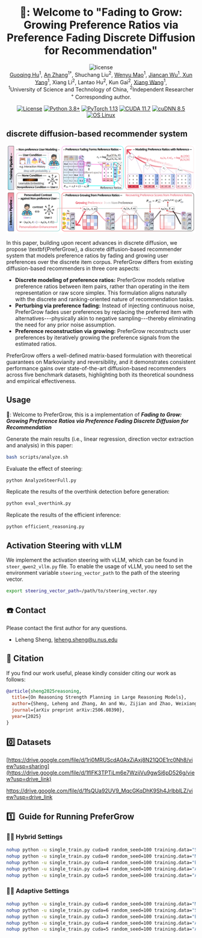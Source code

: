 <div align=center>

<h1>🐰: Welcome to "Fading to Grow: Growing Preference Ratios via Preference Fading Discrete Diffusion for Recommendation"</h1>

<img src="https://img.shields.io/badge/License-MIT-blue" alt="license">

<div>
      <a href="https://Hugo-Chinn.github.io//" target="_blank">Guoqing Hu</a><sup>1</sup>,
      <a href="https://anzhang314.github.io/" target="_blank">An Zhang</a><sup>1&#8224</sup>,
      Shuchang Liu<sup>2</sup>,
      <a href="https://github.com/maowenyu-11" target="_blank">Wenyu Mao</a><sup>1</sup>,
      <a href="https://wujcan.github.io/" target="_blank">Jiancan Wu<sup>1</sup>,
      <a href="https://ftttank.github.io/author/xun-yang/" target="_blank">Xun Yang</a><sup>1</sup>,
      Xiang Li<sup>2</sup>,
      Lantao Hu<sup>2</sup>,
      Kun Gai<sup>2</sup>,
      <a href="https://xiangwang1223.github.io./" target="_blank">Xiang Wang</a><sup>1</sup>,

<div>
  <sup>1</sup>University of Science and Technology of China, <sup>2</sup>Independent Researcher
       </div>   
<div>
<sup>+</sup> Corresponding author. 
   </div>

</div>

[![License](https://img.shields.io/badge/License-Apache%202.0-blue.svg)](https://opensource.org/licenses/Apache-2.0)
[![Python 3.8+](https://img.shields.io/badge/python-3.8%2B-blue.svg)](https://www.python.org/downloads/release/python-380/)
[![PyTorch 1.13](https://img.shields.io/badge/PyTorch-1.13-EE4C2C.svg)](https://pytorch.org/get-started/previous-versions/)
[![CUDA 11.7](https://img.shields.io/badge/CUDA-11.7-76B900.svg)](https://developer.nvidia.com/cuda-11-7-0-download-archive)
[![cuDNN 8.5](https://img.shields.io/badge/cuDNN-8.5-76B900.svg)](https://developer.nvidia.com/rdp/cudnn-archive)
[![OS Linux](https://img.shields.io/badge/OS-Linux-informational.svg)](https://www.kernel.org/)


</div>

## discrete diffusion-based recommender system

![overall_framework](./assets/framework.png)

In this paper, building upon recent advances in discrete diffusion, we propose \textbf{PreferGrow}, a discrete diffusion-based recommender system that models preference ratios by fading and growing user preferences over the discrete item corpus.
PreferGrow differs from existing diffusion-based recommenders in three core aspects:
- **Discrete modeling of preference ratios:**
PreferGrow models relative preference ratios between item pairs, rather than operating in the item representation or raw score simplex.
This formulation aligns naturally with the discrete and ranking-oriented nature of recommendation tasks.
- **Perturbing via preference fading:**
Instead of injecting continuous noise, PreferGrow fades user preferences by replacing the preferred item with alternatives---physically akin to negative sampling---thereby eliminating the need for any prior noise assumption.
- **Preference reconstruction via growing:**
PreferGrow reconstructs user preferences by iteratively growing the preference signals from the estimated ratios.

PreferGrow offers a well-defined matrix-based formulation with theoretical guarantees on Markovianity and reversibility, and it demonstrates consistent performance gains over state-of-the-art diffusion-based recommenders across five benchmark datasets, highlighting both its theoretical soundness and empirical effectiveness.

## Usage

🐡: Welcome to PreferGrow, this is a implementation of ***Fading to Grow: Growing Preference Ratios via Preference Fading Discrete Diffusion for Recommendation***


Generate the main results (i.e., linear regression, direction vector extraction and analysis) in this paper:

```bash
bash scripts/analyze.sh
```

Evaluate the effect of steering:

```bash
python AnalyzeSteerFull.py
```

Replicate the results of the overthink detection before generation:

```bash
python eval_overthink.py
```

Replicate the results of the efficient inference:

```bash
python efficient_reasoning.py
```

## Activation Steering with vLLM

We implement the activation steering with vLLM, which can be found in `steer_qwen2_vllm.py` file.
To enable the usage of vLLM, you need to set the environment variable `steering_vector_path` to the path of the steering vector.

```bash
export steering_vector_path=/path/to/steering_vector.npy
```


## ☎️ Contact

Please contact the first author for any questions.

- Leheng Sheng, leheng.sheng@u.nus.edu

## 🌟 Citation

If you find our work useful, please kindly consider citing our work as follows:

```bibtex
@article{sheng2025reasoning,
  title={On Reasoning Strength Planning in Large Reasoning Models},
  author={Sheng, Leheng and Zhang, An and Wu, Zijian and Zhao, Weixiang and Shen, Changshuo and Zhang, Yi and Wang, Xiang and Chua, Tat-Seng},
  journal={arXiv preprint arXiv:2506.08390},
  year={2025}
}
```

## :zero:  ​ Datasets

[https://drive.google.com/file/d/1ri0MRUScdA0AxZiAxj8N21QOE1rc0Nh8/view?usp=sharing](https://drive.google.com/file/d/1flFK3TPTiLm6e7WzijVu9gwSi6pD526g/view?usp=drive_link)

https://drive.google.com/file/d/1fsQUa92UV9_MqcGKqDhK9Sh4JrlbblLZ/view?usp=drive_link

## :one:  ​ Guide for Running PreferGrow

### :walking_man: Hybrid Settings

```sh
nohup python -u single_train.py cuda=0 random_seed=100 training.data="Steam" graph.type="hybrid" graph.gamma=0.99999 graph.is_disliked_item=True model.hidden_size=256 model.cond_dim=256 training.nonpreference_user_ratio=0.1 optim.lr=0.001 model.score_flag=False loss_type="score_entropy" model.score_flag=True model.score_method="oricos" > ./log/Steam/RS2_ABest_PreferGrow_HybridW0.99999_dim256_lr1e-3_p0.1_SE_oricos 2>&1 &
nohup python -u single_train.py cuda=0 random_seed=100 training.data="ML1M" graph.type="hybrid" graph.gamma=0.9999 graph.is_disliked_item=True model.hidden_size=256 model.cond_dim=256 training.nonpreference_user_ratio=0.1 optim.lr=0.0001 model.score_flag=False loss_type="score_entropy" model.score_flag=True model.score_method="oricos" > ./log/ML1M/RS2_ABest_PreferGrow_HybridW0.9999_dim256_lr1e-4_p0.1_SE_oricos 2>&1 &
nohup python -u single_train.py cuda=4 random_seed=100 training.data="Beauty" graph.type="hybrid" graph.gamma=0.999 graph.is_disliked_item=True model.hidden_size=256 model.cond_dim=256 training.nonpreference_user_ratio=0.1 optim.lr=0.0001 model.score_flag=False loss_type="score_entropy" model.score_flag=True model.score_method="oricos" > ./log/Beauty/RS2_ABest_PreferGrow_HybridW0.999_dim256_lr1e-4_p0.1_SE_oricos 2>&1 &
nohup python -u single_train.py cuda=4 random_seed=100 training.data="ATG" graph.type="hybrid" graph.gamma=0.9999 graph.is_disliked_item=True model.hidden_size=256 model.cond_dim=256 training.nonpreference_user_ratio=0.2 optim.lr=0.001 model.score_flag=False loss_type="score_entropy" model.score_flag=True model.score_method="oricos" > ./log/ATG/RS2_ABest_PreferGrow_HybridW0.9999_dim256_lr1e-3_p0.2_SE_oricos 2>&1 &
nohup python -u single_train.py cuda=5 random_seed=100 training.data="ASO" graph.type="hybrid" graph.gamma=0.9999 graph.is_disliked_item=True model.hidden_size=256 model.cond_dim=256 training.nonpreference_user_ratio=0.2 optim.lr=0.001 model.score_flag=False loss_type="score_entropy" model.score_flag=True model.score_method="oricos" > ./log/ASO/RS2_ABest_PreferGrow_HybridW0.9999_dim256_lr1e-3_p0.2_SE_oricos 2>&1 &
```
### :walking_man: Adaptive Settings
```sh
nohup python -u single_train.py cuda=6 random_seed=100 training.data="ML1M" graph.type="adaptive" graph.is_disliked_item=True model.hidden_size=256 model.cond_dim=256 training.nonpreference_user_ratio=0.2 optim.lr=0.0001 model.score_flag=False loss_type="score_entropy" model.score_flag=False model.score_method="oricos" > ./log/ML1M/UserProbs_PreferGrow_Adaptive+1_dim256_lr1e-4_p0.2_SE_oricos 2>&1 &
nohup python -u single_train.py cuda=6 random_seed=100 training.data="Steam" graph.type="adaptive" graph.is_disliked_item=True model.hidden_size=256 model.cond_dim=256 training.nonpreference_user_ratio=0.05 optim.lr=0.001 model.score_flag=False loss_type="score_entropy" model.score_flag=False model.score_method="oricos" > ./log/Steam/UserProbs_PreferGrow_Adaptive+1_dim256_lr1e-3_p0.05_SE_oricos 2>&1 &
nohup python -u single_train.py cuda=3 random_seed=100 training.data="Beauty" graph.type="adaptive" graph.is_disliked_item=True model.hidden_size=256 model.cond_dim=256 training.nonpreference_user_ratio=0.1 optim.lr=0.0001 model.score_flag=False loss_type="score_entropy" model.score_flag=False model.score_method="oricos" > ./log/Beauty/UserProbs_PreferGrow_Adaptive+1_dim256_lr1e-4_p0.1_SE_oricos 2>&1 &
nohup python -u single_train.py cuda=4 random_seed=100 training.data="ATG" graph.type="adaptive" graph.is_disliked_item=True model.hidden_size=256 model.cond_dim=256 training.nonpreference_user_ratio=0.2 optim.lr=0.0001 model.score_flag=False loss_type="score_entropy" model.score_flag=False model.score_method="oricos" > ./log/ATG/UserProbs_PreferGrow_Adaptive+1_dim256_lr1e-4_p0.2_SE_oricos 2>&1 &
nohup python -u single_train.py cuda=5 random_seed=100 training.data="ASO" graph.type="adaptive" graph.is_disliked_item=True model.hidden_size=256 model.cond_dim=256 training.nonpreference_user_ratio=0.2 optim.lr=0.0001 model.score_flag=False loss_type="score_entropy" model.score_flag=False model.score_method="oricos" > ./log/ASO/UserProbs_PreferGrow_Adaptive+1_dim256_lr1e-4_p0.2_SE_oricos 2>&1 &
```
